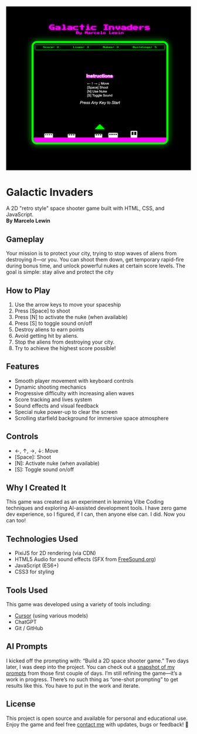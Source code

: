 ![Galatic Invaders](./assets/galactic-invaders.png "Galatic Invaders")

# Galactic Invaders

A 2D "retro style" space shooter game built with HTML, CSS, and JavaScript.<br>
**By Marcelo Lewin**

## Gameplay
Your mission is to protect your city, trying to stop waves of aliens from destroying it—or you. You can shoot them down, get temporary rapid-fire during bonus time, and unlock powerful nukes at certain score levels. The goal is simple: stay alive and protect the city

## How to Play
1. Use the arrow keys to move your spaceship
2. Press \[Space] to shoot
3. Press \[N] to activate the nuke (when available)
4. Press \[S] to toggle sound on/off
5. Destroy aliens to earn points
6. Avoid getting hit by aliens.
7. Stop the aliens from destroying your city.
8. Try to achieve the highest score possible!

## Features
- Smooth player movement with keyboard controls
- Dynamic shooting mechanics
- Progressive difficulty with increasing alien waves
- Score tracking and lives system
- Sound effects and visual feedback
- Special nuke power-up to clear the screen
- Scrolling starfield background for immersive space atmosphere

## Controls
- ←, ↑, →, ↓: Move
- \[Space]: Shoot
- \[N]: Activate nuke (when available)
- \[S]: Toggle sound on/off

## Why I Created It
This game was created as an experiment in learning Vibe Coding techniques and exploring AI-assisted development tools. I have zero game dev experience, so I figured, if I can, then anyone else can.  I did.  Now you can too!

## Technologies Used
- PixiJS for 2D rendering (via CDN)
- HTML5 Audio for sound effects (SFX from [FreeSound.org](https://www.freesound.org))
- JavaScript (ES6+)
- CSS3 for styling

## Tools Used
This game was developed using a variety of tools including:
- [Cursor](https://www.cursor.com/) (using various models)
- ChatGPT
- Git / GitHub

## AI Prompts
I kicked off the prompting with: “Build a 2D space shooter game.” Two days later, I was deep into the project. You can check out a [snapshot of my prompts](./assets/first-couple-of-days-prompts.md) from those first couple of days. I’m still refining the game—it’s a work in progress. There’s no such thing as “one-shot prompting” to get results like this. You have to put in the work and iterate.

## License
This project is open source and available for personal and educational use. Enjoy the game and feel free [contact me](mailto:marcelo@redpillbluepillstudios.com) with updates, bugs or feedback! 🚀 